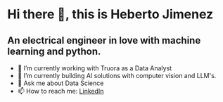 # Hi there 👋, this is Heberto Jimenez
## An electrical engineer in love with machine learning and python.

- 🔭 I’m currently working with Truora as a Data Analyst
- 🌱 I’m currently building AI solutions with computer vision and LLM's.
- 💬 Ask me about Data Science
- 📫 How to reach me: [LinkedIn](https://www.linkedin.com/in/hebertojimenez/)

